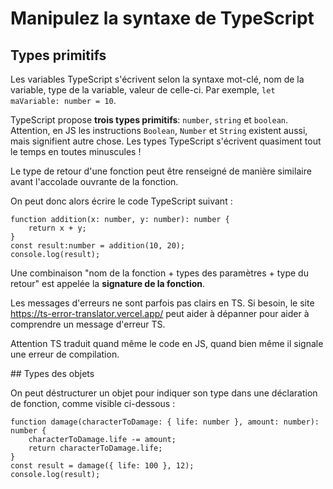 # Manipulez la syntaxe de TypeScript

## Types primitifs

Les variables TypeScript s'écrivent selon la syntaxe mot-clé, nom de la variable, type de la variable, valeur de celle-ci.
Par exemple, `let maVariable: number = 10`.

TypeScript propose **trois types primitifs**: `number`, `string` et `boolean`.
Attention, en JS les instructions `Boolean`, `Number` et `String` existent aussi, mais signifient autre chose. Les types TypeScript s'écrivent quasiment tout le temps en toutes minuscules !

Le type de retour d'une fonction peut être renseigné de manière similaire avant l'accolade ouvrante de la fonction.

On peut donc alors écrire le code TypeScript suivant :

```TS
function addition(x: number, y: number): number {
    return x + y;
}
const result:number = addition(10, 20);
console.log(result);
```

Une combinaison "nom de la fonction + types des paramètres + type du retour" est appelée la **signature de la fonction**.

Les messages d'erreurs ne sont parfois pas clairs en TS. Si besoin, le site <https://ts-error-translator.vercel.app/> peut aider à dépanner pour aider à comprendre un message d'erreur TS.

Attention TS traduit quand même le code en JS, quand bien même il signale une erreur de compilation.

## Types des objets

On peut déstructurer un objet pour indiquer son type dans une déclaration de fonction, comme visible ci-dessous :

```JS
function damage(characterToDamage: { life: number }, amount: number): number {
    characterToDamage.life -= amount;
    return characterToDamage.life;
}
const result = damage({ life: 100 }, 12);
console.log(result);
```
